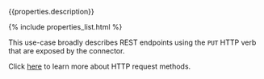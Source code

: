 {{properties.description}}

{% include properties_list.html %}

This use-case broadly describes REST endpoints using the `PUT` HTTP verb
that are exposed by the connector.

Click [here](https://developer.mozilla.org/en-US/docs/Web/HTTP/Methods) to learn 
more about HTTP request methods.

